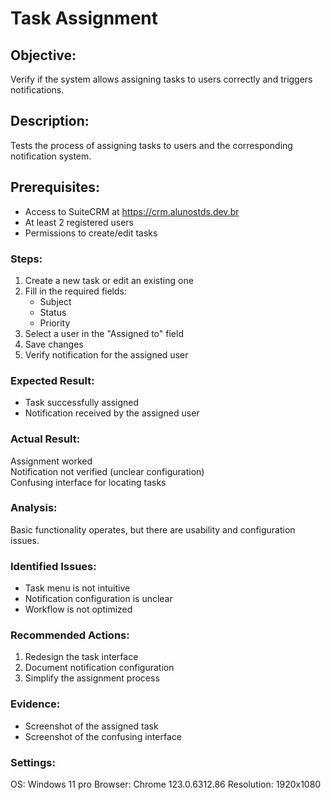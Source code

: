 # Task Assignment  
## Objective:  
Verify if the system allows assigning tasks to users correctly and triggers notifications.  

## Description:  
Tests the process of assigning tasks to users and the corresponding notification system.  

## Prerequisites:  
- Access to SuiteCRM at https://crm.alunostds.dev.br  
- At least 2 registered users  
- Permissions to create/edit tasks  

### Steps:  
1. Create a new task or edit an existing one  
2. Fill in the required fields:  
   - Subject  
   - Status  
   - Priority  
3. Select a user in the "Assigned to" field  
4. Save changes  
5. Verify notification for the assigned user  

### Expected Result:  
- Task successfully assigned  
- Notification received by the assigned user  

### Actual Result:  
Assignment worked  
Notification not verified (unclear configuration)  
Confusing interface for locating tasks  

### Analysis:  
Basic functionality operates, but there are usability and configuration issues.  

### Identified Issues:  
- Task menu is not intuitive  
- Notification configuration is unclear  
- Workflow is not optimized  

### Recommended Actions:  
1. Redesign the task interface  
2. Document notification configuration  
3. Simplify the assignment process  

### Evidence:  
- Screenshot of the assigned task  
- Screenshot of the confusing interface  

### Settings:  
OS: Windows 11 pro
Browser: Chrome 123.0.6312.86
Resolution: 1920x1080
